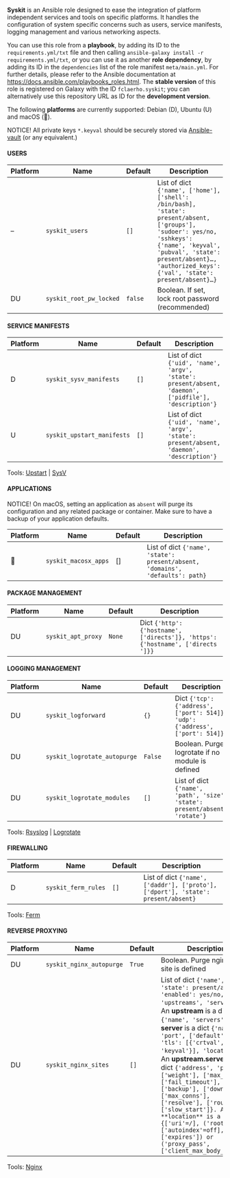
**Syskit** is an Ansible role designed to ease the integration of platform independent services and tools on specific platforms. It handles the configuration of system specific concerns such as users, service manifests, logging management and various networking aspects.

You can use this role from a **playbook**,
by adding its ID to the `requirements.yml/txt` file
and then calling `ansible-galaxy install -r requirements.yml/txt`,
or you can use it as another **role dependency**,
by adding its ID in the `dependencies` list of the role manifest `meta/main.yml`.
For further details,
please refer to the Ansible documentation at https://docs.ansible.com/playbooks_roles.html.
The **stable version** of this role is registered on Galaxy with the ID `fclaerho.syskit`;
you can alternatively use this repository URL as ID for the **development version**.

The following **platforms** are currently supported: Debian (D), Ubuntu (U) and macOS ().

NOTICE! All private keys `*.keyval` should be securely stored via [Ansible-vault](http://docs.ansible.com/ansible/playbooks_vault.html) (or any equivalent.)


#### USERS

| Platform | Name | Default | Description |
|----------|------|---------|-------------|
| – | `syskit_users` | `[]` | List of dict `{'name', ['home'], ['shell': /bin/bash], 'state': present/absent, ['groups'], 'sudoer': yes/no, 'sshkeys': {'name', 'keyval', 'pubval', 'state': present/absent}…, 'authorized_keys': {'val', 'state': present/absent}…}` |
| DU | `syskit_root_pw_locked` | `false` | Boolean. If set, lock root password (recommended) |


#### SERVICE MANIFESTS

| Platform | Name | Default | Description |
|----------|------|---------|-------------|
| D | `syskit_sysv_manifests` | `[]` | List of dict `{'uid', 'name', 'argv', 'state': present/absent, 'daemon', ['pidfile'], 'description'}` |
| U | `syskit_upstart_manifests` | `[]` | List of dict `{'uid', 'name', 'argv', 'state': present/absent, 'daemon', 'description'}` |

Tools:
[Upstart](http://upstart.ubuntu.com/cookbook/) |
[SysV](https://en.wikipedia.org/wiki/Init#SysV-style)


#### APPLICATIONS

NOTICE! On macOS, setting an application as `absent` will purge its configuration and any related package or container. Make sure to have a backup of your application defaults.

| Platform | Name | Default | Description |
|----------|------|---------|-------------|
|  | `syskit_macosx_apps` | [] | List of dict `{'name', 'state': present/absent, 'domains', 'defaults': path}` |


#### PACKAGE MANAGEMENT

| Platform | Name | Default | Description |
|----------|------|---------|-------------|
| DU | `syskit_apt_proxy` | `None` | Dict `{'http': {'hostname', ['directs']}, 'https': {'hostname', ['directs ']}}` |


#### LOGGING MANAGEMENT

| Platform | Name | Default | Description |
|----------|------|---------|-------------|
| DU | `syskit_logforward` | `{}` | Dict `{'tcp': {'address', ['port': 514]}, 'udp': {'address', ['port': 514]}}` |
| DU | `syskit_logrotate_autopurge` | `False` | Boolean. Purge logrotate if no module is defined |
| DU | `syskit_logrotate_modules` | `[]` | List of dict `{'name', 'path', 'size', 'state': present/absent, 'rotate'}` |

Tools:
[Rsyslog](http://www.rsyslog.com) |
[Logrotate](http://www.linuxcommand.org/man_pages/logrotate8.html)


#### FIREWALLING

| Platform | Name | Default | Description |
|----------|------|---------|-------------|
| D | `syskit_ferm_rules` | `[]` | List of dict `{'name', ['daddr'], ['proto'], ['dport'], 'state': present/absent}` |

Tools:
[Ferm](http://ferm.foo-projects.org)


#### REVERSE PROXYING

| Platform | Name | Default | Description |
|----------|------|---------|-------------|
| DU | `syskit_nginx_autopurge` | `True` | Boolean. Purge nginx if no site is defined |
| DU |`syskit_nginx_sites` | `[]` | List of dict `{'name', 'state': present/absent, 'enabled': yes/no, 'upstreams', 'servers'}`. An **upstream** is a dict `{'name', 'servers'}`. A **server** is a dict `{'name', 'port', ['default'], 'tls': [{'crtval', 'keyval'}], 'locations'}`. An **upstream.server** is a dict `{'address', 'port', ['weight'], ['max_fails'], ['fail_timeout'], ['backup'], ['down'], ['max_conns'], ['resolve'], ['route'], ['slow_start']}. A **location** is a dict {['uri'=/], ('root', ['autoindex'=off], ['expires']) or ('proxy_pass', ['client_max_body_size'])}` |

Tools:
[Nginx](http://nginx.org/en/)
